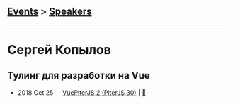 ## [Events](../README.md) > [Speakers](../speakers.md)
---

# Сергей Копылов

## Тулинг для разработки на Vue
- 2018 Oct 25 -- [VuePiterJS 2 (PiterJS 30)](https://www.youtube.com/watch?v=8_1TsBEycp4)  | [:notebook:](https://fs.piterjs.org/events/30/kopylov/index.html)  
